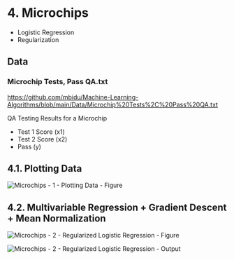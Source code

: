 # 4. Microchips
- Logistic Regression
- Regularization

## Data

### Microchip Tests, Pass QA.txt

https://github.com/mbidu/Machine-Learning-Algorithms/blob/main/Data/Microchip%20Tests%2C%20Pass%20QA.txt

QA Testing Results for a Microchip
- Test 1 Score (x1)
- Test 2 Score (x2)
- Pass (y)

## 4.1. Plotting Data

![Microchips - 1 - Plotting Data - Figure](https://user-images.githubusercontent.com/84108349/150455153-60394611-611f-4b9d-9a33-ad0ca8f28fc5.png)

## 4.2. Multivariable Regression + Gradient Descent + Mean Normalization

![Microchips - 2 - Regularized Logistic Regression - Figure](https://user-images.githubusercontent.com/84108349/150455176-b4351eb4-1480-4f85-8aba-a19a5af6b16f.png)

![Microchips - 2 - Regularized Logistic Regression - Output](https://user-images.githubusercontent.com/84108349/150455212-1c17b4ff-966b-4c48-9a30-56300eda484d.PNG)
